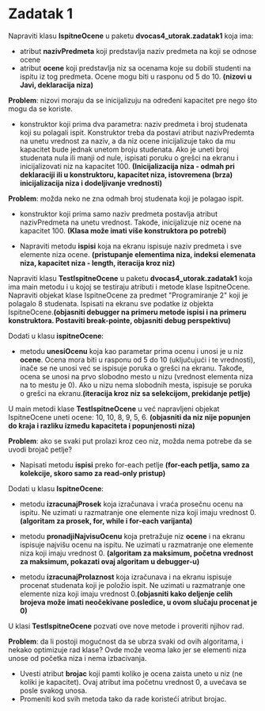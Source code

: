 # Zadatak 1

Napraviti klasu **IspitneOcene** u paketu **dvocas4_utorak.zadatak1** koja ima:

- atribut **nazivPredmeta** koji predstavlja naziv predmeta na koji se odnose ocene
- atribut **ocene** koji predstavlja niz sa ocenama koje su dobili studenti na ispitu iz tog predmeta. Ocene mogu biti u rasponu od 5 do 10. **(nizovi u Javi, deklaracija niza)**


**Problem**: nizovi moraju da se inicijalizuju na određeni kapacitet pre nego što mogu da se koriste.

- konstruktor koji prima dva parametra: naziv predmeta i broj studenata koji su polagali ispit. Konstruktor treba da postavi atribut nazivPredemta na unetu vrednost za naziv, a da niz ocene inicijalizuje tako da mu kapacitet bude jednak unetom broju studenata. Ako je uneti broj studenata nula ili manji od nule, ispisati poruku o grešci na ekranu i inicijalizovati niz na kapacitet 100. **(Inicijalizacija niza - odmah pri deklaraciji ili u konstruktoru, kapacitet niza, istovremena (brza) inicijalizacija niza i dodeljivanje vrednosti)**


**Problem**: možda neko ne zna odmah broj studenata koji je polagao ispit.
- konstruktor koji prima samo naziv predmeta postavlja atribut nazivPredmeta na unetu vrednost. Takođe, inicijalizuje niz ocene na kapacitet 100. **(Klasa može imati više konstruktora po potrebi)**


- Napraviti metodu **ispisi** koja na ekranu ispisuje naziv predmeta i sve elemente niza ocene. **(pristupanje elementima niza, indeksi elemenata niza, kapacitet niza - length, iteracija kroz niz)**

Napraviti klasu **TestIspitneOcene** u paketu **dvocas4_utorak.zadatak1** koja ima main metodu i u kojoj se testiraju atributi i metode klase IspitneOcene. Napraviti objekat klase IspitneOcene za predmet "Programiranje 2" koji je polagalo 8 studenata. Ispisati na ekranu sve podatke iz objekta IspitneOcene.**(objasniti debugger na primeru metode ispisi i na primeru konstruktora. Postaviti break-pointe, objasniti debug perspektivu)**



Dodati u klasu **ispitneOcene**:

- metodu **unesiOcenu** koja kao parametar prima ocenu i unosi je u niz **ocene**. Ocena mora biti u rasponu od 5 do 10 (uključujući i te vrednosti), inače se ne unosi već se ispisuje poruka o grešci na ekranu. Takođe, ocena se unosi na prvo slobodno mesto u nizu (vrednost elementa niza na to mestu je 0). Ako u nizu nema slobodnih mesta, ispisuje se poruka o grešci na ekranu.**(iteracija kroz niz sa selekcijom, prekidanje petlje)**


U main metodi klase **TestIspitneOcene** u već napravljeni objekat IspitneOcene uneti ocene: 10, 10, 8, 9, 5, 6. **(objasniti da niz nije popunjen do kraja i razliku između kapaciteta i popunjenosti niza)**



**Problem**: ako se svaki put prolazi kroz ceo niz, možda nema potrebe da se uvodi brojač petlje?
- Napisati metodu **ispisi** preko for-each petlje **(for-each petlja, samo za kolekcije, skoro samo za read-only pristup)**


Dodati u klasu **IspitneOcene**:

- metodu **izracunajProsek** koja izračunava i vraća prosečnu ocenu na ispitu. Ne uzimati u razmatranje one elemente niza koji imaju vrednost 0. **(algoritam za prosek, for, while i for-each varijanta)**

- metodu **pronadjiNajvisuOcenu** koja pretražuje niz **ocene** i na ekranu ispisuje najvišu ocenu na ispitu. Ne uzimati u razmatranje one elemente niza koji imaju vrednost 0. **(algoritam za maksimum, početna vrednost za maksimum, pokazati ovaj algoritam u debugger-u)**

- metodu **izracunajProlaznost** koja izračunava i na ekranu ispisuje procenat studenata koji je položio ispit. Ne uzimati u razmatranje one elemente niza koji imaju vrednost 0.**(objasniti kako deljenje celih brojeva može imati neočekivane posledice, u ovom slučaju procenat je 0)**


U klasi **TestIspitneOcene** pozvati ove nove metode i proveriti njihov rad.


**Problem**: da li postoji mogućnost da se ubrza svaki od ovih algoritama, i nekako optimizuje rad klase? Ovde može veoma lako jer se elementi niza unose od početka niza i nema izbacivanja.
- Uvesti atribut **brojac** koji pamti koliko je ocena zaista uneto u niz (ne koliki je kapacitet). Ovaj atribut ima početnu vrednost 0, a uvećava se posle svakog unosa. 
- Promeniti kod svih metoda tako da rade koristeći atribut brojac.




 